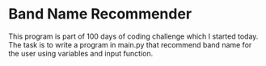 # Band Name Recommender

This program is part of 100 days of coding challenge which I started today. The task is to write a program in main.py that recommend band name for the user using variables and input function.



